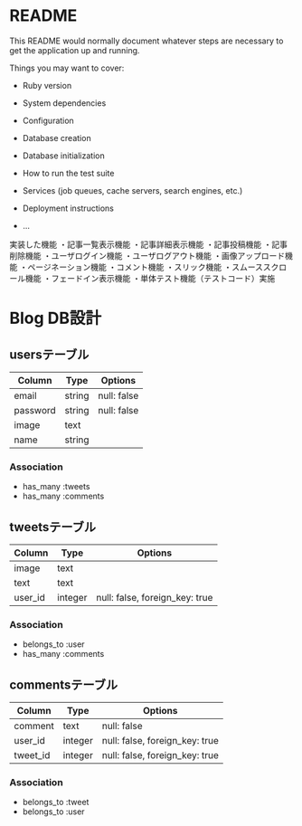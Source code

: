 # README

This README would normally document whatever steps are necessary to get the
application up and running.

Things you may want to cover:

* Ruby version

* System dependencies

* Configuration

* Database creation

* Database initialization

* How to run the test suite

* Services (job queues, cache servers, search engines, etc.)

* Deployment instructions

* ...

実装した機能
・記事一覧表示機能
・記事詳細表示機能
・記事投稿機能
・記事削除機能
・ユーザログイン機能
・ユーザログアウト機能
・画像アップロード機能
・ページネーション機能
・コメント機能
・スリック機能
・スムーススクロール機能
・フェードイン表示機能
・単体テスト機能（テストコード）実施


# Blog DB設計
## usersテーブル
|Column|Type|Options|
|------|----|-------|
|email|string|null: false|
|password|string|null: false|
|image|text|
|name|string|
### Association
- has_many :tweets
- has_many :comments

## tweetsテーブル
|Column|Type|Options|
|------|----|-------|
|image|text||
|text|text||
|user_id|integer|null: false, foreign_key: true|
### Association
- belongs_to :user
- has_many :comments

## commentsテーブル
|Column|Type|Options|
|------|----|-------|
|comment|text|null: false|
|user_id|integer|null: false, foreign_key: true|
|tweet_id|integer|null: false, foreign_key: true|
### Association
- belongs_to :tweet
- belongs_to :user
